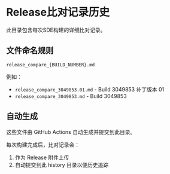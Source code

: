# Release比对记录历史

此目录包含每次SDE构建的详细比对记录。

## 文件命名规则

`release_compare_{BUILD_NUMBER}.md`

例如：
- `release_compare_3049853.01.md` - Build 3049853 补丁版本 01
- `release_compare_3049853.md` - Build 3049853

## 自动生成

这些文件由 GitHub Actions 自动生成并提交到此目录。

每次构建完成后，比对记录会：
1. 作为 Release 附件上传
2. 自动提交到此 history 目录以便历史追踪

